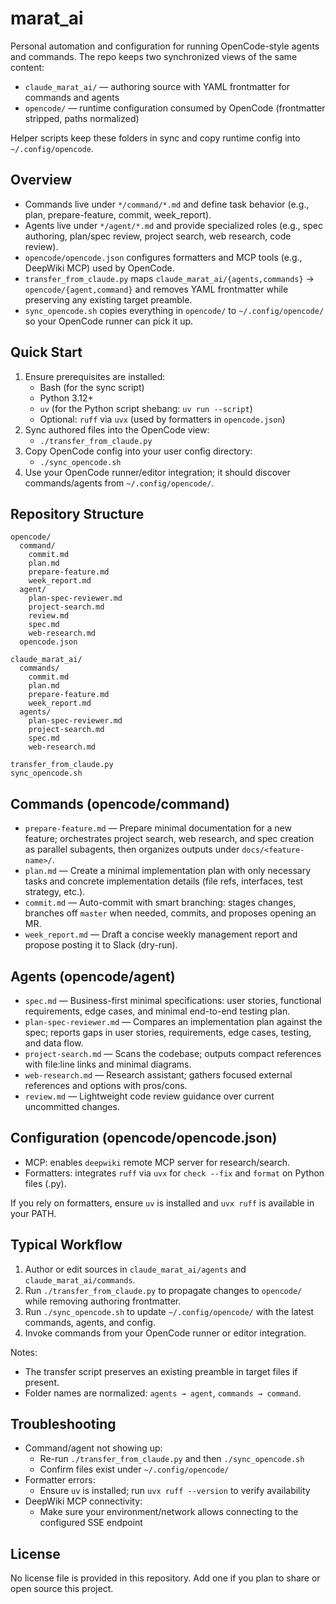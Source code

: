 # marat_ai

Personal automation and configuration for running OpenCode-style agents and commands. The repo keeps two synchronized views of the same content:

- `claude_marat_ai/` — authoring source with YAML frontmatter for commands and agents
- `opencode/` — runtime configuration consumed by OpenCode (frontmatter stripped, paths normalized)

Helper scripts keep these folders in sync and copy runtime config into `~/.config/opencode`.

## Overview

- Commands live under `*/command/*.md` and define task behavior (e.g., plan, prepare-feature, commit, week_report).
- Agents live under `*/agent/*.md` and provide specialized roles (e.g., spec authoring, plan/spec review, project search, web research, code review).
- `opencode/opencode.json` configures formatters and MCP tools (e.g., DeepWiki MCP) used by OpenCode.
- `transfer_from_claude.py` maps `claude_marat_ai/{agents,commands}` → `opencode/{agent,command}` and removes YAML frontmatter while preserving any existing target preamble.
- `sync_opencode.sh` copies everything in `opencode/` to `~/.config/opencode/` so your OpenCode runner can pick it up.

## Quick Start

1. Ensure prerequisites are installed:
   - Bash (for the sync script)
   - Python 3.12+
   - `uv` (for the Python script shebang: `uv run --script`)
   - Optional: `ruff` via `uvx` (used by formatters in `opencode.json`)
2. Sync authored files into the OpenCode view:
   - `./transfer_from_claude.py`
3. Copy OpenCode config into your user config directory:
   - `./sync_opencode.sh`
4. Use your OpenCode runner/editor integration; it should discover commands/agents from `~/.config/opencode/`.

## Repository Structure

```
opencode/
  command/
    commit.md
    plan.md
    prepare-feature.md
    week_report.md
  agent/
    plan-spec-reviewer.md
    project-search.md
    review.md
    spec.md
    web-research.md
  opencode.json

claude_marat_ai/
  commands/
    commit.md
    plan.md
    prepare-feature.md
    week_report.md
  agents/
    plan-spec-reviewer.md
    project-search.md
    spec.md
    web-research.md

transfer_from_claude.py
sync_opencode.sh
```

## Commands (opencode/command)

- `prepare-feature.md` — Prepare minimal documentation for a new feature; orchestrates project search, web research, and spec creation as parallel subagents, then organizes outputs under `docs/<feature-name>/`.
- `plan.md` — Create a minimal implementation plan with only necessary tasks and concrete implementation details (file refs, interfaces, test strategy, etc.).
- `commit.md` — Auto-commit with smart branching: stages changes, branches off `master` when needed, commits, and proposes opening an MR.
- `week_report.md` — Draft a concise weekly management report and propose posting it to Slack (dry-run).

## Agents (opencode/agent)

- `spec.md` — Business-first minimal specifications: user stories, functional requirements, edge cases, and minimal end-to-end testing plan.
- `plan-spec-reviewer.md` — Compares an implementation plan against the spec; reports gaps in user stories, requirements, edge cases, testing, and data flow.
- `project-search.md` — Scans the codebase; outputs compact references with file:line links and minimal diagrams.
- `web-research.md` — Research assistant; gathers focused external references and options with pros/cons.
- `review.md` — Lightweight code review guidance over current uncommitted changes.

## Configuration (opencode/opencode.json)

- MCP: enables `deepwiki` remote MCP server for research/search.
- Formatters: integrates `ruff` via `uvx` for `check --fix` and `format` on Python files (.py).

If you rely on formatters, ensure `uv` is installed and `uvx ruff` is available in your PATH.

## Typical Workflow

1. Author or edit sources in `claude_marat_ai/agents` and `claude_marat_ai/commands`.
2. Run `./transfer_from_claude.py` to propagate changes to `opencode/` while removing authoring frontmatter.
3. Run `./sync_opencode.sh` to update `~/.config/opencode/` with the latest commands, agents, and config.
4. Invoke commands from your OpenCode runner or editor integration.

Notes:
- The transfer script preserves an existing preamble in target files if present.
- Folder names are normalized: `agents → agent`, `commands → command`.

## Troubleshooting

- Command/agent not showing up:
  - Re-run `./transfer_from_claude.py` and then `./sync_opencode.sh`
  - Confirm files exist under `~/.config/opencode/`
- Formatter errors:
  - Ensure `uv` is installed; run `uvx ruff --version` to verify availability
- DeepWiki MCP connectivity:
  - Make sure your environment/network allows connecting to the configured SSE endpoint

## License

No license file is provided in this repository. Add one if you plan to share or open source this project.
